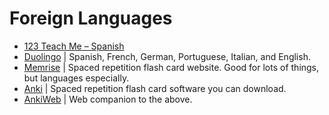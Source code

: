 # Foreign Languages

* [123 Teach Me – Spanish](http://www.123teachme.com/learn_spanish/spanish_grammar_course)
* [Duolingo](https://www.duolingo.com/) | Spanish, French, German, Portuguese, Italian, and English.
* [Memrise](http://www.memrise.com/) | Spaced repetition flash card website. Good for lots of things, but languages especially.
* [Anki](http://ankisrs.net/) | Spaced repetition flash card software you can download.
* [AnkiWeb](https://ankiweb.net/) | Web companion to the above.
